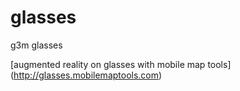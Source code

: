 glasses
=======

g3m glasses

[augmented reality on glasses with mobile map tools] (http://glasses.mobilemaptools.com)
